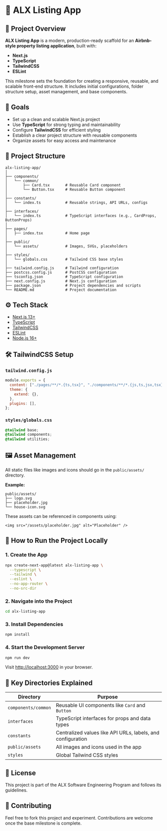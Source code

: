 # 🏡 ALX Listing App

## 📘 Project Overview

**ALX Listing App** is a modern, production-ready scaffold for an **Airbnb-style property listing application**, built with:

- **Next.js**
- **TypeScript**
- **TailwindCSS**
- **ESLint**

This milestone sets the foundation for creating a responsive, reusable, and scalable front-end structure. It includes initial configurations, folder structure setup, asset management, and base components.

## 🎯 Goals

- Set up a clean and scalable Next.js project
- Use **TypeScript** for strong typing and maintainability
- Configure **TailwindCSS** for efficient styling
- Establish a clear project structure with reusable components
- Organize assets for easy access and maintenance

## 🧱 Project Structure

```
alx-listing-app/
│
├── components/
│   └── common/
│       ├── Card.tsx       # Reusable Card component
│       └── Button.tsx     # Reusable Button component
│
├── constants/
│   └── index.ts           # Reusable strings, API URLs, configs
│
├── interfaces/
│   └── index.ts           # TypeScript interfaces (e.g., CardProps, ButtonProps)
│
├── pages/
│   ├── index.tsx          # Home page
│
├── public/
│   └── assets/            # Images, SVGs, placeholders
│
├── styles/
│   └── globals.css        # Tailwind CSS base styles
│
├── tailwind.config.js     # Tailwind configuration
├── postcss.config.js      # PostCSS configuration
├── tsconfig.json          # TypeScript configuration
├── next.config.js         # Next.js configuration
├── package.json           # Project dependencies and scripts
└── README.md              # Project documentation
```

## ⚙️ Tech Stack

- [Next.js 13+](https://nextjs.org/)
- [TypeScript](https://www.typescriptlang.org/)
- [TailwindCSS](https://tailwindcss.com/)
- [ESLint](https://eslint.org/)
- [Node.js 16+](https://nodejs.org/)

## 🛠 TailwindCSS Setup

### `tailwind.config.js`

```js
module.exports = {
  content: ["./pages/**/*.{ts,tsx}", "./components/**/*.{js,ts,jsx,tsx}"],
  theme: {
    extend: {},
  },
  plugins: [],
};
```

### `styles/globals.css`

```css
@tailwind base;
@tailwind components;
@tailwind utilities;
```

## 🖼 Asset Management

All static files like images and icons should go in the `public/assets/` directory.

**Example:**

```
public/assets/
├── logo.svg
├── placeholder.jpg
└── house-icon.svg
```

These assets can be referenced in components using:

```tsx
<img src="/assets/placeholder.jpg" alt="Placeholder" />
```

## 🧪 How to Run the Project Locally

### 1. Create the App

```bash
npx create-next-app@latest alx-listing-app \
  --typescript \
  --tailwind \
  --eslint \
  --no-app-router \
  --no-src-dir
```

### 2. Navigate into the Project

```bash
cd alx-listing-app
```

### 3. Install Dependencies

```bash
npm install
```

### 4. Start the Development Server

```bash
npm run dev
```

Visit [http://localhost:3000](http://localhost:3000) in your browser.

## 📁 Key Directories Explained

| Directory           | Purpose                                                     |
| ------------------- | ----------------------------------------------------------- |
| `components/common` | Reusable UI components like `Card` and `Button`             |
| `interfaces`        | TypeScript interfaces for props and data types              |
| `constants`         | Centralized values like API URLs, labels, and configuration |
| `public/assets`     | All images and icons used in the app                        |
| `styles`            | Global Tailwind CSS styles                                  |

## 📄 License

This project is part of the ALX Software Engineering Program and follows its guidelines.

## 🤝 Contributing

Feel free to fork this project and experiment. Contributions are welcome once the base milestone is complete.
